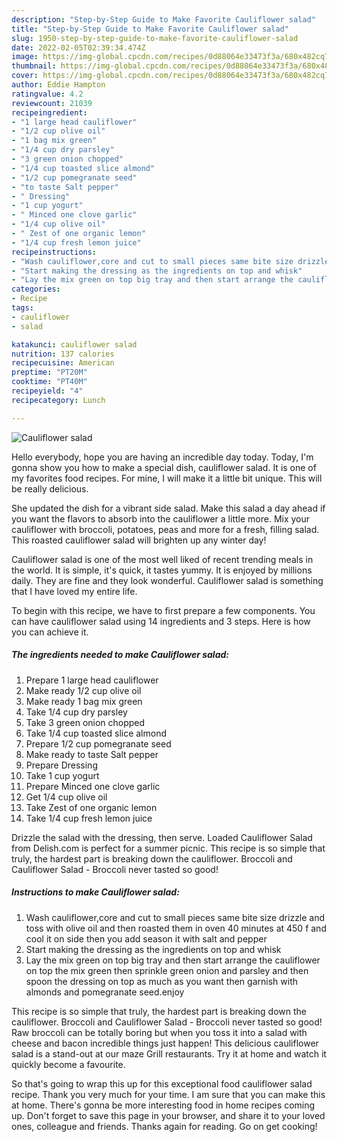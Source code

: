```yaml
---
description: "Step-by-Step Guide to Make Favorite Cauliflower salad"
title: "Step-by-Step Guide to Make Favorite Cauliflower salad"
slug: 1950-step-by-step-guide-to-make-favorite-cauliflower-salad
date: 2022-02-05T02:39:34.474Z
image: https://img-global.cpcdn.com/recipes/0d88064e33473f3a/680x482cq70/cauliflower-salad-recipe-main-photo.jpg
thumbnail: https://img-global.cpcdn.com/recipes/0d88064e33473f3a/680x482cq70/cauliflower-salad-recipe-main-photo.jpg
cover: https://img-global.cpcdn.com/recipes/0d88064e33473f3a/680x482cq70/cauliflower-salad-recipe-main-photo.jpg
author: Eddie Hampton
ratingvalue: 4.2
reviewcount: 21039
recipeingredient:
- "1 large head cauliflower"
- "1/2 cup olive oil"
- "1 bag mix green"
- "1/4 cup dry parsley"
- "3 green onion chopped"
- "1/4 cup toasted slice almond"
- "1/2 cup pomegranate seed"
- "to taste Salt pepper"
- " Dressing"
- "1 cup yogurt"
- " Minced one clove garlic"
- "1/4 cup olive oil"
- " Zest of one organic lemon"
- "1/4 cup fresh lemon juice"
recipeinstructions:
- "Wash cauliflower,core and cut to small pieces same bite size drizzle and toss with olive oil and then roasted them in oven 40 minutes at 450 f and cool it on side then you add season it with salt and pepper"
- "Start making the dressing as the ingredients on top and whisk"
- "Lay the mix green on top big tray and then start arrange the cauliflower on top the mix green then sprinkle green onion and parsley and then spoon the dressing on top as much as you want then garnish with almonds and pomegranate seed.enjoy"
categories:
- Recipe
tags:
- cauliflower
- salad

katakunci: cauliflower salad 
nutrition: 137 calories
recipecuisine: American
preptime: "PT20M"
cooktime: "PT40M"
recipeyield: "4"
recipecategory: Lunch

---
```



![Cauliflower salad](https://img-global.cpcdn.com/recipes/0d88064e33473f3a/680x482cq70/cauliflower-salad-recipe-main-photo.jpg)

Hello everybody, hope you are having an incredible day today. Today, I'm gonna show you how to make a special dish, cauliflower salad. It is one of my favorites food recipes. For mine, I will make it a little bit unique. This will be really delicious.

She updated the dish for a vibrant side salad. Make this salad a day ahead if you want the flavors to absorb into the cauliflower a little more. Mix your cauliflower with broccoli, potatoes, peas and more for a fresh, filling salad. This roasted cauliflower salad will brighten up any winter day!

Cauliflower salad is one of the most well liked of recent trending meals in the world. It is simple, it's quick, it tastes yummy. It is enjoyed by millions daily. They are fine and they look wonderful. Cauliflower salad is something that I have loved my entire life.


To begin with this recipe, we have to first prepare a few components. You can have cauliflower salad using 14 ingredients and 3 steps. Here is how you can achieve it.

<!--inarticleads1-->

##### The ingredients needed to make Cauliflower salad:

1. Prepare 1 large head cauliflower
1. Make ready 1/2 cup olive oil
1. Make ready 1 bag mix green
1. Take 1/4 cup dry parsley
1. Take 3 green onion chopped
1. Take 1/4 cup toasted slice almond
1. Prepare 1/2 cup pomegranate seed
1. Make ready to taste Salt pepper
1. Prepare  Dressing
1. Take 1 cup yogurt
1. Prepare  Minced one clove garlic
1. Get 1/4 cup olive oil
1. Take  Zest of one organic lemon
1. Take 1/4 cup fresh lemon juice


Drizzle the salad with the dressing, then serve. Loaded Cauliflower Salad from Delish.com is perfect for a summer picnic. This recipe is so simple that truly, the hardest part is breaking down the cauliflower. Broccoli and Cauliflower Salad - Broccoli never tasted so good! 

<!--inarticleads2-->

##### Instructions to make Cauliflower salad:

1. Wash cauliflower,core and cut to small pieces same bite size drizzle and toss with olive oil and then roasted them in oven 40 minutes at 450 f and cool it on side then you add season it with salt and pepper
1. Start making the dressing as the ingredients on top and whisk
1. Lay the mix green on top big tray and then start arrange the cauliflower on top the mix green then sprinkle green onion and parsley and then spoon the dressing on top as much as you want then garnish with almonds and pomegranate seed.enjoy


This recipe is so simple that truly, the hardest part is breaking down the cauliflower. Broccoli and Cauliflower Salad - Broccoli never tasted so good! Raw broccoli can be totally boring but when you toss it into a salad with cheese and bacon incredible things just happen! This delicious cauliflower salad is a stand-out at our maze Grill restaurants. Try it at home and watch it quickly become a favourite. 

So that's going to wrap this up for this exceptional food cauliflower salad recipe. Thank you very much for your time. I am sure that you can make this at home. There's gonna be more interesting food in home recipes coming up. Don't forget to save this page in your browser, and share it to your loved ones, colleague and friends. Thanks again for reading. Go on get cooking!
